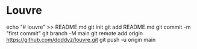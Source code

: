 # Louvre

echo "# louvre" >> README.md
git init
git add README.md
git commit -m "first commit"
git branch -M main
git remote add origin https://github.com/doddyz/louvre.git
git push -u origin main


